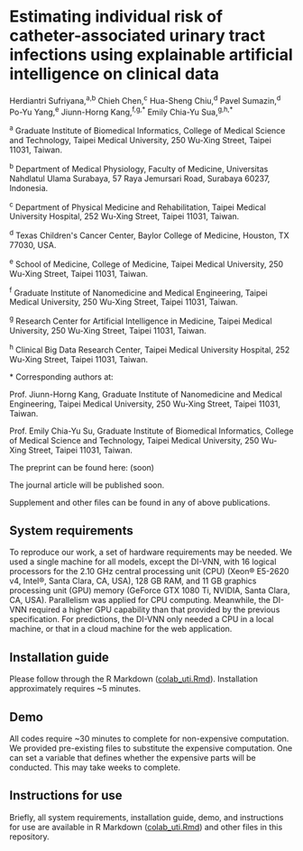 # Estimating individual risk of catheter-associated urinary tract infections using explainable artificial intelligence on clinical data

Herdiantri Sufriyana,<sup>a,b</sup> Chieh Chen,<sup>c</sup> Hua-Sheng Chiu,<sup>d</sup> Pavel Sumazin,<sup>d</sup> Po-Yu Yang,<sup>e</sup> Jiunn-Horng Kang,<sup>f,g,\*</sup> Emily Chia-Yu Sua,<sup>g,h,\*</sup>

<sup>a</sup> Graduate Institute of Biomedical Informatics, College of Medical Science and Technology, Taipei Medical University, 250 Wu-Xing Street, Taipei 11031, Taiwan.

<sup>b</sup> Department of Medical Physiology, Faculty of Medicine, Universitas Nahdlatul Ulama Surabaya, 57 Raya Jemursari Road, Surabaya 60237, Indonesia.

<sup>c</sup> Department of Physical Medicine and Rehabilitation, Taipei Medical University Hospital, 252 Wu-Xing Street, Taipei 11031, Taiwan.

<sup>d</sup> Texas Children's Cancer Center, Baylor College of Medicine, Houston, TX 77030, USA.

<sup>e</sup> School of Medicine, College of Medicine, Taipei Medical University, 250 Wu-Xing Street, Taipei 11031, Taiwan.

<sup>f</sup> Graduate Institute of Nanomedicine and Medical Engineering, Taipei Medical University, 250 Wu-Xing Street, Taipei 11031, Taiwan.

<sup>g</sup> Research Center for Artificial Intelligence in Medicine, Taipei Medical University, 250 Wu-Xing Street, Taipei 11031, Taiwan.

<sup>h</sup> Clinical Big Data Research Center, Taipei Medical University Hospital, 252 Wu-Xing Street, Taipei 11031, Taiwan.

\* Corresponding authors at:

Prof. Jiunn-Horng Kang, Graduate Institute of Nanomedicine and Medical Engineering, Taipei Medical University, 250 Wu-Xing Street, Taipei 11031, Taiwan.

Prof. Emily Chia-Yu Su, Graduate Institute of Biomedical Informatics, College of Medical Science and Technology, Taipei Medical University, 250 Wu-Xing Street, Taipei 11031, Taiwan. 

The preprint can be found here:
(soon)

The journal article will be published soon.

Supplement and other files can be found in any of above publications.


## System requirements

To reproduce our work, a set of hardware requirements may be needed. We used a 
single machine for all models, except the DI-VNN, with 16 logical processors 
for the 2.10 GHz central processing unit (CPU) (Xeon® E5-2620 v4, Intel®, Santa 
Clara, CA, USA), 128 GB RAM, and 11 GB graphics processing unit (GPU) memory 
(GeForce GTX 1080 Ti, NVIDIA, Santa Clara, CA, USA). Parallelism was applied 
for CPU computing. Meanwhile, the DI-VNN required a higher GPU capability than 
that provided by the previous specification. For predictions, the 
DI-VNN only needed a CPU in a local machine, or that in a cloud machine for the 
web application.

## Installation guide

Please follow through the R Markdown ([colab_uti.Rmd](https://github.com/herdiantrisufriyana/colab_uti/blob/master/colab_uti.Rmd)). 
Installation approximately requires ~5 minutes.


## Demo

All codes require ~30 minutes to complete for non-expensive computation. We 
provided pre-existing files to substitute the expensive computation. One can 
set a variable that defines whether the expensive parts will be conducted. This 
may take weeks to complete.


## Instructions for use

Briefly, all system requirements, installation guide, demo, and instructions 
for use are available in R Markdown ([colab_uti.Rmd](https://github.com/herdiantrisufriyana/colab_uti/blob/master/colab_uti.Rmd)) and 
other files in this repository.
